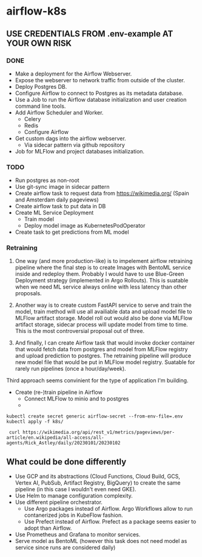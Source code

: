 # airflow-k8s

## USE CREDENTIALS FROM .env-example AT YOUR OWN RISK

### DONE
- Make a deployment for the Airflow Webserver.
- Expose the webserver to network traffic from outside of the cluster.
- Deploy Postgres DB.
- Configure Airflow to connect to Postgres as its metadata database.
- Use a Job to run the Airflow database initialization and user creation command line tools.
- Add Airflow Scheduler and Worker.
    - Celery
    - Redis
    - Configure Airflow
- Get custom dags into the airflow webserver.
    - Via sidecar pattern via github repository
- Job for MLFlow and project databases initialization.

### TODO
- Run postgres as non-root
- Use git-sync image in sidecar pattern
- Create airflow task to request data from https://wikimedia.org/ (Spain and Amsterdam daily pageviews)
- Create airflow task to put data in DB
- Create ML Service Deployment
    - Train model 
    - Deploy model image as KubernetesPodOperator 
- Create task to get predictions from ML model

### Retraining

1. One way (and more production-like) is to impelement airflow retraining pipeline where the final step is to create Images with BentoML service inside and redeploy them. Probably I would have to use Blue-Green Deployment strategy (implemented in Argo Rollouts). This is suatable when we need ML service always online with less latency than other proposals.

2. Another way is to create custom FastAPI service to serve and train the model, train method will use all availiable data and upload model file to MLFlow artifact storage. Model roll out would also be done via MLFlow artifact storage, sidecar process will update model from time to time. This is the most controversial proposal out of three.

3. And finally, I can create Airflow task that would invoke docker container that would fetch data from postgres and model from MLFlow registry and upload prediction to postgres. The retraining pipeline will produce new model file that would be put in MLFlow model registry. Suatable for rarely run pipelines (once a hour/day/week).

Third approach seems convinient for the type of application I'm building.

- Create (re-)train pipeline in Airflow
    - Connect MLFlow to minio and to postgres
    - 


```shell
kubectl create secret generic airflow-secret --from-env-file=.env
kubectl apply -f k8s/
```

```shell
 curl https://wikimedia.org/api/rest_v1/metrics/pageviews/per-article/en.wikipedia/all-access/all-agents/Rick_Astley/daily/20230101/20230102
```

## What could be done differently
- Use GCP and its abstractions (Cloud Functions, Cloud Build, GCS, Vertex AI, PubSub, Artifact Registry, BigQuery) to create the same pipeline (in this case I wouldn't even need GKE).
- Use Helm to manage configuration complexity.
- Use different pipeline orchestrator.
    - Use Argo packages instead of Airflow. Argo Workflows allow to run contanerized jobs in KubeFlow fashion.
    - Use Prefect instead of Airflow. Prefect as a package seems easier to adopt than Airflow.
- Use Prometheus and Grafana to monitor services.
- Serve model as BentoML (however this task does not need model as service since runs are considered daily)
